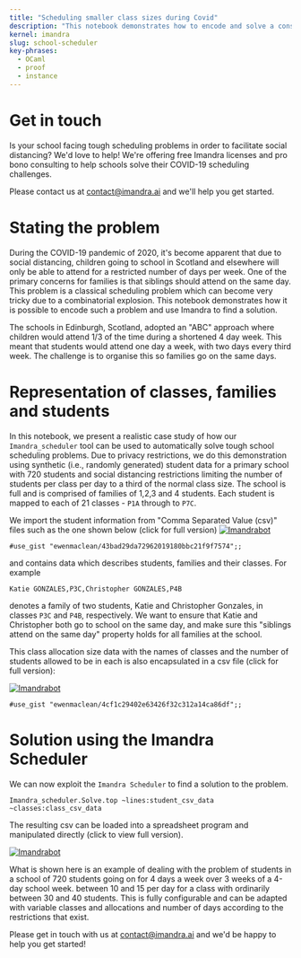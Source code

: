 ```yaml
---
title: "Scheduling smaller class sizes during Covid"
description: "This notebook demonstrates how to encode and solve a constraint problem of making sure all children from the same family go to school on the same day, when days at school are restricted due to COVID-19."
kernel: imandra
slug: school-scheduler
key-phrases:
  - OCaml
  - proof
  - instance
---
```


# Get in touch

Is your school facing tough scheduling problems in order to facilitate social distancing?
We'd love to help! We're offering free Imandra licenses and pro bono consulting to help
schools solve their COVID-19 scheduling challenges.

Please contact us at <contact@imandra.ai> and we'll help you get started.

# Stating the problem

During the COVID-19 pandemic of 2020, it's become apparent that due to social
distancing, children going to school in Scotland and elsewhere will only be
able to attend for a restricted number of days per week. One of the primary
concerns for families is that siblings should attend on the same day. This
problem is a classical scheduling problem which can become very tricky due to a
combinatorial explosion. This notebook demonstrates how it is possible to encode
such a problem and use Imandra to find a solution.

The schools in Edinburgh, Scotland, adopted an "ABC" approach where children would attend 1/3 of the time during a shortened 4 day week. This meant that students would attend one day a week, with two days every third week. The challenge is to organise this so families go on the same days. 

# Representation of classes, families and students

In this notebook, we present a realistic case study of how our
`Imandra_scheduler` tool can be used to automatically solve tough school
scheduling problems. Due to privacy restrictions, we do this demonstration using
synthetic (i.e., randomly generated) student data for a primary school with 720
students and social distancing restrictions limiting the number of students per
class per day to a third of the normal class size. The school is full
and is comprised of families of 1,2,3 and 4 students. Each student is mapped to
each of 21 classes - `P1A` through to `P7C`.

We import the student information from "Comma Separated Value (csv)" files such as the one shown below (click for full version)
[![Imandrabot](https://storage.googleapis.com/imandra-notebook-assets/studentscsv.png)](https://gist.github.com/ewenmaclean/3040c39c424d7d2f1e43c82f9fff2f06)

```{.imandra .input}
#use_gist "ewenmaclean/43bad29da72962019180bbc21f9f7574";;
```

and contains data which describes students, families and their classes. For example

```
Katie GONZALES,P3C,Christopher GONZALES,P4B
```


denotes a family of two students, Katie and Christopher Gonzales, in classes
`P3C` and `P4B`, respectively. We want to ensure that Katie and Christopher both
go to school on the same day, and make sure this "siblings attend on the same
day" property holds for all families at the school.

This class allocation size data with the names of classes and the number of
students allowed to be in each is also encapsulated in a csv file (click for
full version):

[![Imandrabot](https://storage.googleapis.com/imandra-notebook-assets/full_classes.png)](https://gist.github.com/ewenmaclean/4cf1c29402e63426f32c312a14ca86df)

```{.imandra .input}
#use_gist "ewenmaclean/4cf1c29402e63426f32c312a14ca86df";;
```

# Solution using the Imandra Scheduler

We can now exploit the `Imandra Scheduler` to find a solution to the problem.

```{.imandra .input}
Imandra_scheduler.Solve.top ~lines:student_csv_data ~classes:class_csv_data
```

The resulting csv can be loaded into a spreadsheet program and manipulated directly (click to view full version). 

[![Imandrabot](https://storage.googleapis.com/imandra-notebook-assets/out.png)](https://storage.googleapis.com/imandra-notebook-assets/out.csv)

What is shown here is an example of dealing with the problem of students in a
school of 720 students going on for 4 days a week over 3 weeks of a 4-day school week.
between 10 and 15 per day for a class with ordinarily between 30 and 40 students.
This is fully configurable and can be adapted with variable classes and
allocations and number of days according to the restrictions that exist.

Please get in touch with us at <contact@imandra.ai> and we'd be happy to help you get started!
